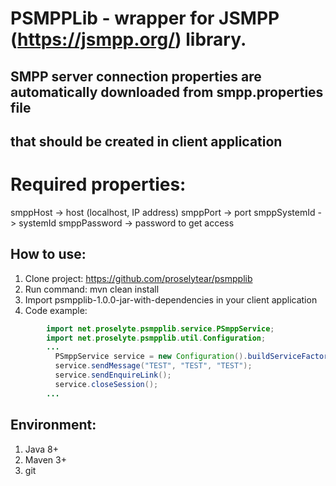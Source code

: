 # PSMPPLib - wrapper for JSMPP (https://jsmpp.org/) library.

## SMPP server connection properties are automatically downloaded from smpp.properties file
## that should be created in client application

# Required properties:

smppHost -> host (localhost, IP address)
smppPort -> port
smppSystemId -> systemId
smppPassword -> password to get access

## How to use:

1. Clone project: https://github.com/proselytear/psmpplib
2. Run command: mvn clean install
3. Import psmpplib-1.0.0-jar-with-dependencies in your client application
4. Code example:

```java
        import net.proselyte.psmpplib.service.PSmppService;
        import net.proselyte.psmpplib.util.Configuration;
        ...
          PSmppService service = new Configuration().buildServiceFactory().getService();
          service.sendMessage("TEST", "TEST", "TEST");
          service.sendEnquireLink();
          service.closeSession();
        ...
```

## Environment:
1. Java 8+
2. Maven 3+
3. git